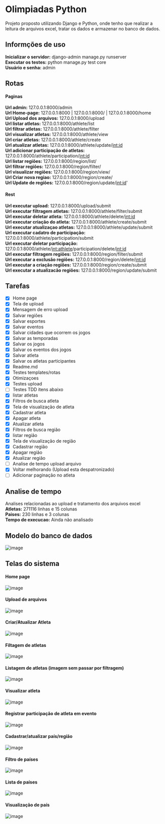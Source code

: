 # Olimpiadas Python
Projeto proposto utilizando Django e Python, onde tenho que realizar a leitura de arquivos excel, tratar os dados e armazenar no banco de dados.

## Informções de uso
**Inicializar o servidor:** django-admin manage.py runserver  
**Executar os testes:** python manage.py test core  
**Usuário e senha:** admin

## Rotas  
#### Paginas  

**Url admin:** 127.0.0.1:8000/admin  
**Url Home-page:** 127.0.0.1:8000 | 127.0.0.1:8000/ | 127.0.0.1:8000/home  
**Url Upload dos arquivos:** 127.0.0.1:8000/upload   
**Url listar atletas:** 127.0.0.1:8000/athlete/list  
**Url filtrar atletas:** 127.0.0.1:8000/athlete/filter  
**Url visualizar atletas:** 127.0.0.1:8000/athlete/view  
**Url criar atletas:** 127.0.0.1:8000/athlete/create  
**Url atualizar atletas:** 127.0.0.1:8000/athlete/update/<int:id>  
**Url adicionar participação de atletas:** 127.0.0.1:8000/athlete/participation/<int:id>  
**Url listar regiões:** 127.0.0.1:8000/region/list/  
**Url filtrar regiões:** 127.0.0.1:8000/region/filter/  
**Url visualizar regiões:** 127.0.0.1:8000/region/view/  
**Url Criar nova regiao:** 127.0.0.1:8000/region/create/  
**Url Update de regiões:** 127.0.0.1:8000/region/update/<int:id>'  
    
#### Rest  
**Url executar upload:** 127.0.0.1:8000/upload/submit  
**Url executar filtragem atletas:** 127.0.0.1:8000/athlete/filter/submit  
**Url executar deletar atleta:** 127.0.0.1:8000/athlete/delete/<int:id>  
**Url executar criação do atleta:** 127.0.0.1:8000/athlete/create/submit    
**Url executar atualizaçao atletas:** 127.0.0.1:8000/athlete/update/submit  
**Url executar cadatro de participação:** 127.0.0.1:8000/athlete/participation/submit  
**Url executar deletar participação:**  127.0.0.1:8000/athlete/<int:athlete>/participation/delete/<int:id>  
**Url executar filtragem regiões:** 127.0.0.1:8000/region/filter/submit  
**Url executar a exclusão regiões:** 127.0.0.1:8000/region/delete/<int:id>  
**Url executar a criação regiões:** 127.0.0.1:8000/region/create/submit  
**Url executar a atualizacão regiões:** 127.0.0.1:8000/region/update/submit     

## Tarefas
- [X] Home page
- [X] Tela de upload
- [X] Mensagem de erro upload 
- [X] Salvar regiões
- [X] Salvar esportes
- [X] Salvar eventos
- [X] Salvar cidades que ocorrem os jogos
- [X] Salvar as temporadas
- [X] Salvar os jogos
- [X] Salvar os eventos dos jogos
- [X] Salvar atleta
- [X] Salvar os atletas participantes
- [X] Readme.md
- [X] Testes templates/rotas
- [X] Otimizaçoes
- [X] Testes upload
- [ ] Testes TDD itens abaixo
- [X] listar atletas
- [X] Filtros de busca atleta
- [X] Tela de visualização de atleta
- [X] Cadastrar atleta
- [X] Apagar atleta
- [X] Atualizar atleta
- [X] Filtros de busca região
- [X] listar região
- [X] Tela de visualização de região
- [X] Cadastrar região
- [X] Apagar região
- [X] Atualizar região
- [ ] Analise de tempo upload arquivo
- [X] Voltar melhorando (Upload esta despatronizado)
- [ ] Adicionar paginação no atleta

## Analise de tempo  
Analises relacionadas ao upload e tratamento dos arquivos excel  
**Atletas:** 271116 linhas e 15 colunas  
**Paises:** 230 linhas e 3 colunas  
**Tempo de execucao:** Ainda não analisado  

## Modelo do banco de dados  

![image](https://user-images.githubusercontent.com/56879793/97129878-b6e74680-171e-11eb-992d-798cbc177b9a.png)
  
## Telas do sistema

#### Home page  
![image](https://user-images.githubusercontent.com/56879793/97598406-b0d6bb80-19e5-11eb-8f71-2987b1decf04.png)  

#### Upload de arquivos  
![image](https://user-images.githubusercontent.com/56879793/97598789-1460e900-19e6-11eb-85c4-3701daab4ebe.png)  

#### Criar/Atualizar Atleta  
![image](https://user-images.githubusercontent.com/56879793/97599044-59851b00-19e6-11eb-84b0-870efe216fe2.png)  

#### Filtagem de atletas 
![image](https://user-images.githubusercontent.com/56879793/97656567-836e2a00-1a46-11eb-8c3f-875b519fd7e0.png)   

#### Listagem de atletas (imagem sem passar por filtragem)  
![image](https://user-images.githubusercontent.com/56879793/97656746-f24b8300-1a46-11eb-8848-1f6dcd352a67.png)

#### Visualizar atleta   
![image](https://user-images.githubusercontent.com/56879793/97599998-5a6a7c80-19e7-11eb-8b5f-d702f14b8bb2.png)  

#### Registrar participação de atleta em evento   
![image](https://user-images.githubusercontent.com/56879793/97600141-8423a380-19e7-11eb-82b6-db83fabb4496.png)  

#### Cadastrar/atualizar país/região   
![image](https://user-images.githubusercontent.com/56879793/97600330-b33a1500-19e7-11eb-9ef0-9c48f769164c.png)  

#### Filtro de países  
![image](https://user-images.githubusercontent.com/56879793/97656889-4e160c00-1a47-11eb-9fd7-14b85a83e2fc.png)  

#### Lista de países  
![image](https://user-images.githubusercontent.com/56879793/97600727-204daa80-19e8-11eb-9eed-0565637de873.png)  

#### Visualização de país  
![image](https://user-images.githubusercontent.com/56879793/97600868-48d5a480-19e8-11eb-8eb1-4f3b376728c8.png)  


